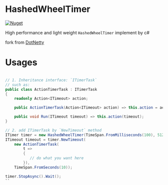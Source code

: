 # HashedWheelTimer
[![Nuget](https://img.shields.io/nuget/v/WheelTimer)](https://www.nuget.org/packages/WheelTimer/)

High performance and light weight `HashedWheelTimer` implement by c#

fork from [DotNetty](https://github.com/Azure/DotNetty/blob/dev/src/DotNetty.Common/Utilities/HashedWheelTimer.cs)

# Usages

```c#

// 1. Inheritance interface: `ITimerTask`
// such as:
public class ActionTimerTask : ITimerTask
{
    readonly Action<ITimeout> action;

    public ActionTimerTask(Action<ITimeout> action) => this.action = action;

    public void Run(ITimeout timeout) => this.action(timeout);
}

// 2. add ITimerTask by `NewTimeout` method
ITimer timer = new HashedWheelTimer(TimeSpan.FromMilliseconds(100), 512, -1);
ITimeout timeout = timer.NewTimeout(
    new ActionTimerTask(
        t =>
        {
           // do what you want here
        }),
    TimeSpan.FromSeconds(10));

timer.StopAsync().Wait();
``
